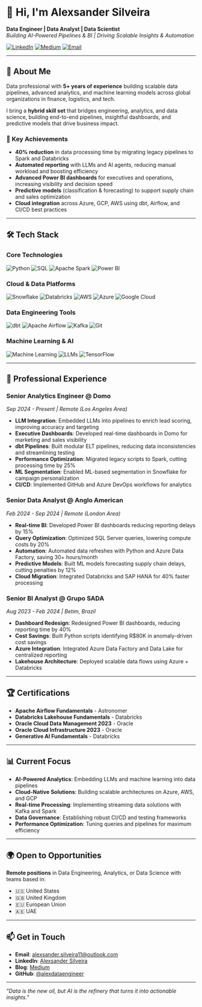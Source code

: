 # 👋 Hi, I'm Alexsander Silveira

**Data Engineer | Data Analyst | Data Scientist**  
*Building AI-Powered Pipelines & BI | Driving Scalable Insights & Automation*

[![LinkedIn](https://img.shields.io/badge/LinkedIn-0077B5?style=for-the-badge&logo=linkedin&logoColor=white)](https://www.linkedin.com/in/alexsander-silveira-62b258200/)
[![Medium](https://img.shields.io/badge/Medium-12100E?style=for-the-badge&logo=medium&logoColor=white)](https://medium.com/@alexsander.silveira1)
[![Email](https://img.shields.io/badge/Email-D14836?style=for-the-badge&logo=gmail&logoColor=white)](mailto:alexsander.silveira11@outlook.com)

---

## 🚀 About Me

Data professional with **5+ years of experience** building scalable data pipelines, advanced analytics, and machine learning models across global organizations in finance, logistics, and tech.

I bring a **hybrid skill set** that bridges engineering, analytics, and data science, building end-to-end pipelines, insightful dashboards, and predictive models that drive business impact.

### 🎯 Key Achievements

- **40% reduction** in data processing time by migrating legacy pipelines to Spark and Databricks
- **Automated reporting** with LLMs and AI agents, reducing manual workload and boosting efficiency
- **Advanced Power BI dashboards** for executives and operations, increasing visibility and decision speed
- **Predictive models** (classification & forecasting) to support supply chain and sales optimization
- **Cloud integration** across Azure, GCP, AWS using dbt, Airflow, and CI/CD best practices

---

## 🛠️ Tech Stack

### **Core Technologies**
![Python](https://img.shields.io/badge/Python-3776AB?style=for-the-badge&logo=python&logoColor=white)
![SQL](https://img.shields.io/badge/SQL-4479A1?style=for-the-badge&logo=mysql&logoColor=white)
![Apache Spark](https://img.shields.io/badge/Apache_Spark-E25A1C?style=for-the-badge&logo=apachespark&logoColor=white)
![Power BI](https://img.shields.io/badge/Power_BI-F2C811?style=for-the-badge&logo=powerbi&logoColor=black)

### **Cloud & Data Platforms**
![Snowflake](https://img.shields.io/badge/Snowflake-29B5E8?style=for-the-badge&logo=snowflake&logoColor=white)
![Databricks](https://img.shields.io/badge/Databricks-FF3621?style=for-the-badge&logo=databricks&logoColor=white)
![AWS](https://img.shields.io/badge/AWS-232F3E?style=for-the-badge&logo=amazonaws&logoColor=white)
![Azure](https://img.shields.io/badge/Azure-0089D6?style=for-the-badge&logo=microsoftazure&logoColor=white)
![Google Cloud](https://img.shields.io/badge/Google_Cloud-4285F4?style=for-the-badge&logo=googlecloud&logoColor=white)

### **Data Engineering Tools**
![dbt](https://img.shields.io/badge/dbt-FF694B?style=for-the-badge&logo=dbt&logoColor=white)
![Apache Airflow](https://img.shields.io/badge/Apache_Airflow-017CEE?style=for-the-badge&logo=apacheairflow&logoColor=white)
![Kafka](https://img.shields.io/badge/Kafka-231F20?style=for-the-badge&logo=apachekafka&logoColor=white)
![Git](https://img.shields.io/badge/Git-F05032?style=for-the-badge&logo=git&logoColor=white)

### **Machine Learning & AI**
![Machine Learning](https://img.shields.io/badge/Machine_Learning-FF6B6B?style=for-the-badge&logoColor=white)
![LLMs](https://img.shields.io/badge/LLMs-00D4AA?style=for-the-badge&logoColor=white)
![TensorFlow](https://img.shields.io/badge/TensorFlow-FF6F00?style=for-the-badge&logo=tensorflow&logoColor=white)

---

## 💼 Professional Experience

### **Senior Analytics Engineer** @ Domo
*Sep 2024 - Present | Remote (Los Angeles Area)*

- **LLM Integration**: Embedded LLMs into pipelines to enrich lead scoring, improving accuracy and targeting
- **Executive Dashboards**: Developed real-time dashboards in Domo for marketing and sales visibility
- **dbt Pipelines**: Built modular ELT pipelines, reducing data inconsistencies and streamlining testing
- **Performance Optimization**: Migrated legacy scripts to Spark, cutting processing time by 25%
- **ML Segmentation**: Enabled ML-based segmentation in Snowflake for campaign personalization
- **CI/CD**: Implemented GitHub and Azure DevOps workflows for analytics

### **Senior Data Analyst** @ Anglo American
*Feb 2024 - Sep 2024 | Remote (London Area)*

- **Real-time BI**: Developed Power BI dashboards reducing reporting delays by 15%
- **Query Optimization**: Optimized SQL Server queries, lowering compute costs by 20%
- **Automation**: Automated data refreshes with Python and Azure Data Factory, saving 30+ hours/month
- **Predictive Models**: Built ML models forecasting supply chain delays, cutting penalties by 12%
- **Cloud Migration**: Integrated Databricks and SAP HANA for 40% faster processing

### **Senior BI Analyst** @ Grupo SADA
*Aug 2023 - Feb 2024 | Betim, Brazil*

- **Dashboard Redesign**: Redesigned Power BI dashboards, reducing reporting time by 40%
- **Cost Savings**: Built Python scripts identifying R$80K in anomaly-driven cost savings
- **Azure Integration**: Integrated Azure Data Factory and Data Lake for centralized reporting
- **Lakehouse Architecture**: Deployed scalable data flows using Azure + Databricks

---

## 🏆 Certifications

- **Apache Airflow Fundamentals** - Astronomer
- **Databricks Lakehouse Fundamentals** - Databricks
- **Oracle Cloud Data Management 2023** - Oracle
- **Oracle Cloud Infrastructure 2023** - Oracle
- **Generative AI Fundamentals** - Databricks

---

## 📊 Current Focus

- **AI-Powered Analytics**: Embedding LLMs and machine learning into data pipelines
- **Cloud-Native Solutions**: Building scalable architectures on Azure, AWS, and GCP
- **Real-time Processing**: Implementing streaming data solutions with Kafka and Spark
- **Data Governance**: Establishing robust CI/CD and testing frameworks
- **Performance Optimization**: Tuning queries and pipelines for maximum efficiency

---

## 🌍 Open to Opportunities

**Remote positions** in Data Engineering, Analytics, or Data Science with teams based in:
- 🇺🇸 United States
- 🇬🇧 United Kingdom  
- 🇪🇺 European Union
- 🇦🇪 UAE

---

## 📫 Get in Touch

- **Email**: alexsander.silveira11@outlook.com
- **LinkedIn**: [Alexsander Silveira](https://www.linkedin.com/in/alexsander-silveira-62b258200/)
- **Blog**: [Medium](https://medium.com/@alexsander.silveira1)
- **GitHub**: [@alexdataengineer](https://github.com/alexdataengineer)

---

*"Data is the new oil, but AI is the refinery that turns it into actionable insights."*

<!--
**alexdataengineer/alexdataengineer** is a ✨ _special_ ✨ repository because its `README.md` (this file) appears on your GitHub profile.
-->
